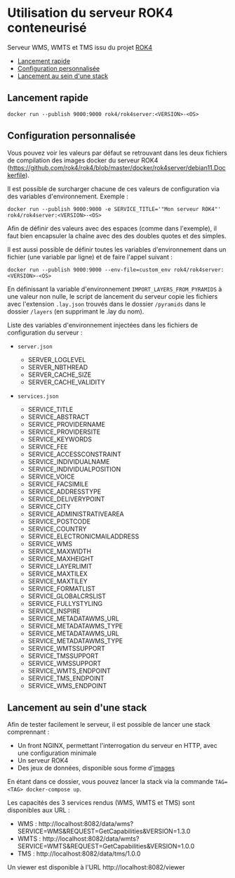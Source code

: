 # Utilisation du serveur ROK4 conteneurisé

Serveur WMS, WMTS et TMS issu du projet [ROK4](https://github.com/rok4/rok4)

- [Lancement rapide](#lancement-rapide)
- [Configuration personnalisée](#configuration-personnalisée)
- [Lancement au sein d'une stack](#lancement-au-sein-dune-stack)

## Lancement rapide

```
docker run --publish 9000:9000 rok4/rok4server:<VERSION>-<OS>
```

## Configuration personnalisée

Vous pouvez voir les valeurs par défaut se retrouvant dans les deux fichiers de compilation des images docker du serveur ROK4 (https://github.com/rok4/rok4/blob/master/docker/rok4server/debian11.Dockerfile).

Il est possible de surcharger chacune de ces valeurs de configuration via des variables d'environnement. Exemple :

`docker run --publish 9000:9000 -e SERVICE_TITLE='"Mon serveur ROK4"' rok4/rok4server:<VERSION>-<OS>`

Afin de définir des valeurs avec des espaces (comme dans l'exemple), il faut bien encapsuler la chaîne avec des des doubles quotes et des simples.

Il est aussi possible de définir toutes les variables d'environnement dans un fichier (une variable par ligne) et de faire l'appel suivant :

`docker run --publish 9000:9000 --env-file=custom_env rok4/rok4server:<VERSION>-<OS>`

En définissant la variable d'environnement `IMPORT_LAYERS_FROM_PYRAMIDS` à une valeur non nulle, le script de lancement du serveur copie les fichiers avec l'extension `.lay.json` trouvés dans le dossier `/pyramids` dans le dossier `/layers` (en supprimant le .lay du nom).

Liste des variables d'environnement injectées dans les fichiers de configuration du serveur :

* `server.json`
    * SERVER_LOGLEVEL
    * SERVER_NBTHREAD
    * SERVER_CACHE_SIZE
    * SERVER_CACHE_VALIDITY

* `services.json`
    * SERVICE_TITLE
    * SERVICE_ABSTRACT
    * SERVICE_PROVIDERNAME
    * SERVICE_PROVIDERSITE
    * SERVICE_KEYWORDS
    * SERVICE_FEE
    * SERVICE_ACCESSCONSTRAINT
    * SERVICE_INDIVIDUALNAME
    * SERVICE_INDIVIDUALPOSITION
    * SERVICE_VOICE
    * SERVICE_FACSIMILE
    * SERVICE_ADDRESSTYPE
    * SERVICE_DELIVERYPOINT
    * SERVICE_CITY
    * SERVICE_ADMINISTRATIVEAREA
    * SERVICE_POSTCODE
    * SERVICE_COUNTRY
    * SERVICE_ELECTRONICMAILADDRESS
    * SERVICE_WMS
    * SERVICE_MAXWIDTH
    * SERVICE_MAXHEIGHT
    * SERVICE_LAYERLIMIT
    * SERVICE_MAXTILEX
    * SERVICE_MAXTILEY
    * SERVICE_FORMATLIST
    * SERVICE_GLOBALCRSLIST
    * SERVICE_FULLYSTYLING
    * SERVICE_INSPIRE
    * SERVICE_METADATAWMS_URL
    * SERVICE_METADATAWMS_TYPE
    * SERVICE_METADATAWMS_URL
    * SERVICE_METADATAWMS_TYPE
    * SERVICE_WMTSSUPPORT
    * SERVICE_TMSSUPPORT
    * SERVICE_WMSSUPPORT
    * SERVICE_WMTS_ENDPOINT
    * SERVICE_TMS_ENDPOINT
    * SERVICE_WMS_ENDPOINT

## Lancement au sein d'une stack 

Afin de tester facilement le serveur, il est possible de lancer une stack comprennant :

* Un front NGINX, permettant l'interrogation du serveur en HTTP, avec une configuration minimale
* Un serveur ROK4
* Des jeux de données, disponible sous forme d'[images](https://hub.docker.com/r/rok4/dataset)

En étant dans ce dossier, vous pouvez lancer la stack via la commande `TAG=<TAG> docker-compose up`.

Les capacités des 3 services rendus (WMS, WMTS et TMS) sont disponibles aux URL :

* WMS : http://localhost:8082/data/wms?SERVICE=WMS&REQUEST=GetCapabilities&VERSION=1.3.0
* WMTS : http://localhost:8082/data/wmts?SERVICE=WMTS&REQUEST=GetCapabilities&VERSION=1.0.0
* TMS : http://localhost:8082/data/tms/1.0.0

Un viewer est disponible à l'URL http://localhost:8082/viewer